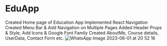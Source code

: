 # EduApp
Created Home page of Education App
Implemented React Navigation
Created Menu Bar & Add Navigation on Multiple Pages
Added Header Props & Style, Add Icons & Google Font Family
Created AboutMe, Course details, UserData, Contact Form etc.
![WhatsApp Image 2023-06-01 at 20 52 16](https://github.com/vishwakranti/EduApp/assets/87359394/c30d5ac6-1dbf-4cf9-9478-5030a2ec6150)
